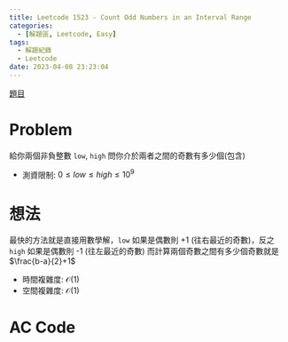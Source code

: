 ```yaml
---
title: Leetcode 1523 - Count Odd Numbers in an Interval Range
categories:
  - [解題區, Leetcode, Easy]
tags:
  - 解題紀錄
  - Leetcode
date: 2023-04-08 23:23:04
---
```


[題目](https://leetcode.com/problems/count-odd-numbers-in-an-interval-range)

# Problem

給你兩個非負整數 `low`, `high` 問你介於兩者之間的奇數有多少個(包含)

- 測資限制: $0 \le low \le high \le 10^9$

# 想法

最快的方法就是直接用數學解，`low` 如果是偶數則 +1 (往右最近的奇數)，反之 `high` 如果是偶數則 -1 (往左最近的奇數)
而計算兩個奇數之間有多少個奇數就是 $\frac{b-a}{2}+1$

- 時間複雜度: $\mathcal{O}(1)$
- 空間複雜度: $\mathcal{O}(1)$

# AC Code

<script src="https://emgithub.com/embed-v2.js?target=https%3A%2F%2Fgithub.com%2Froy4801%2Fsolved_problems%2Fblob%2Fmaster%2Fleetcode%2F1523.cpp%23L17-L27&style=github&type=code&showBorder=on&showLineNumbers=on&showFileMeta=on&showFullPath=on&showCopy=on"></script>
